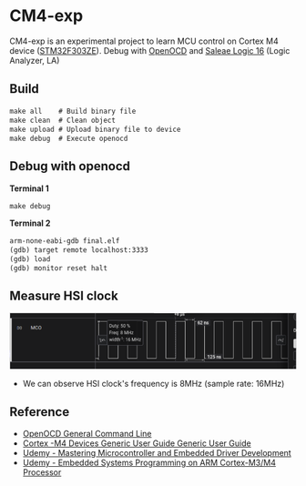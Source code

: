 # CM4-exp

CM4-exp is an experimental project to learn MCU control on Cortex M4 device ([STM32F303ZE](https://www.st.com/en/microcontrollers-microprocessors/stm32f303ze.html)). Debug with [OpenOCD](https://openocd.org/) and [Saleae Logic 16](https://www.saleae.com/?srsltid=AfmBOorA8-j5SQwJtDKi4IJjFSRWM6KEGix1lJ8B-GzaEoA3FFcqMixS) (Logic Analyzer, LA)

## Build
```shell
make all    # Build binary file
make clean  # Clean object
make upload # Upload binary file to device
make debug  # Execute openocd
```

## Debug with openocd

**Terminal 1**
```shell
make debug
```

**Terminal 2**
```shell
arm-none-eabi-gdb final.elf
(gdb) target remote localhost:3333
(gdb) load
(gdb) monitor reset halt
```

## Measure HSI clock

![image](https://github.com/chiangkd/CM4-exp/blob/main/img/hsi.png)
- We can observe HSI clock's frequency is 8MHz (sample rate: 16MHz)

## Reference
- [OpenOCD General Command Line](https://openocd.org/doc/html/General-Commands.html)
- [Cortex -M4 Devices Generic User Guide Generic User Guide](https://developer.arm.com/documentation/dui0553/latest/)
- [Udemy - Mastering Microcontroller and Embedded Driver Development](https://www.udemy.com/course/mastering-microcontroller-with-peripheral-driver-development/learn/lecture/22179246?start=0#overview)
- [Udemy - Embedded Systems Programming on ARM Cortex-M3/M4 Processor](https://www.udemy.com/course/embedded-system-programming-on-arm-cortex-m3m4/learn/lecture/19391802?start=0#overview)

